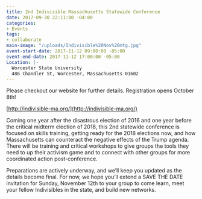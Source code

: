 ```yaml
---
title: 2nd Indivisible Massachusetts Statewide Conference
date: 2017-09-30 22:11:00 -04:00
categories:
- Events
tags:
- collaborate
main-image: "/uploads/Indivisible%20Nov%20mtg.jpg"
event-start-date: 2017-11-12 09:00:00 -05:00
event-end-date: 2017-11-12 17:00:00 -05:00
Location: |-
  Worcester State University
  486 Chandler St, Worcester, Massachusetts 01602
---
```



Please checkout our website for further details. Registration opens October 8th!

[http://indivisible-ma.org/](http://indivisible-ma.org/)

Coming one year after the disastrous election of 2016 and one year before the critical midterm election of 2018, this 2nd statewide conference is focused on skills training, getting ready for the 2018 elections now, and how Massachusetts can counteract the negative effects of the Trump agenda. There will be training and critical workshops to give groups the tools they need to up their activism game and to connect with other groups for more coordinated action post-conference.

Preparations are actively underway, and we’ll keep you updated as the details become final. For now, we hope you’ll extend a SAVE THE DATE invitation for Sunday, November 12th to your group to come learn, meet your fellow Indivisibles in the state, and build new networks.